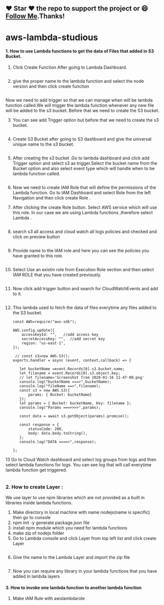 ## :heart: Star :heart: the repo to support the project or :smile:[Follow Me](https://github.com/harsh6768).Thanks!


# aws-lambda-studious

#### 1. How to use Lambda functions to get the data of Files that added in S3 Bucket.

1. Click Create Function After going to Lambda Dashboard.

 <img src="https://github.com/harsh6768/aws-lambda-studious/blob/master/Images/Screenshot%20from%202020-01-20%2010-50-41.png" alt="">
 
2. give the proper name to the lambda function and select the node version and then click create function

 <img src="https://github.com/harsh6768/aws-lambda-studious/blob/master/Images/Screenshot%20from%202020-01-20%2010-54-04.png" alt="">
 
 Now we need to add trigger so that we can manage when will be lambda function called.We will trigger the lambda function whenever any new file will be added to the s3 bucket.
 Before that we need to create the S3 bucket.
 
 3. You can see add Trigger option but before that we need to create the s3 bucket.
 
 <img src="https://github.com/harsh6768/aws-lambda-studious/blob/master/Images/Screenshot%20from%202020-01-20%2011-03-57.png" alt="">
    
 4. Create S3 Bucket after going to S3 dashboard and give the universal unique name to the s3 bucket.
 
  <img src="https://github.com/harsh6768/aws-lambda-studious/blob/master/Images/Screenshot%20from%202020-01-20%2011-06-10.png" alt="">
 
5. After creating the s3 bucket .Go to lambda dashboard and click add Trigger option and select s3 as trigger.Select the bucket name from the Bucket option and also select event type which will handle when to be lambda function called.

<img src="https://github.com/harsh6768/aws-lambda-studious/blob/master/Images/Screenshot%20from%202020-01-20%2011-07-02.png" alt="">
 
 6. Now we need to create IAM Role that will define the permissions of the Lambda function.
   Go to IAM Dashboard and select Role from the left Navigation and then click create Role .
 
 7. After clicking the create Role button. Select AWS service which will use this role. In our case we are using Lambda functions ,therefore select Lambda .
 
 <img src="https://github.com/harsh6768/aws-lambda-studious/blob/master/Images/Screenshot%20from%202020-01-20%2011-24-55.png" alt="">
 
 8. search s3 all access and cloud watch all logs policies and checked and click on preview button
 
  <img src="https://github.com/harsh6768/aws-lambda-studious/blob/master/Images/Screenshot%20from%202020-01-25%2017-50-08.png" alt="">
  
 9. Provide name to the IAM role and here you can see the policies you have granted to this role.
 
   <img src="https://github.com/harsh6768/aws-lambda-studious/blob/master/Images/Screenshot%20from%202020-01-25%2017-50-35.png" alt="">
   
 10. Select Use an existin role from Execution Role section and then select IAM ROLE that you have created previously.
 
   <img src="https://github.com/harsh6768/aws-lambda-studious/blob/master/Images/Screenshot%20from%202020-01-25%2018-20-34.png" alt="">
   
 11. Now click add trigger button and search for CloudWatchEvents and add to it.
 
   <img src="https://github.com/harsh6768/aws-lambda-studious/blob/master/Images/Screenshot%20from%202020-01-25%2018-20-44.png" alt="">
 
 12. This lambda used to fetch the data of files everytime any files added to the S3 bucket.
 
         const AWS=require("aws-sdk");

         AWS.config.update({ 
             accessKeyId: "",   //add access key
             secretAccessKey: "",  //add secret key
             region: "us-east-1",
         });

          // const s3=new AWS.S3();
         exports.handler = async (event, context,callback) => {

            let bucketName =event.Records[0].s3.bucket.name;
            let filename = event.Records[0].s3.object.key;
            // let filename='Screenshot from 2020-01-16 11-47-00.png'
            console.log("bucketName ===>",bucketName);
            console.log("fileName ==>",filename);
            const s3 = new AWS.S3({
                params: { Bucket: bucketName}
            });
            let params = { Bucket: bucketName, Key: filename };
            console.log("Params ===>>>>",params);

            const data = await s3.getObject(params).promise();

            const response = {
                statusCode: 200,
                body: data.body.toString(),
            };
            console.log("DATA ====>",response);
  
         };
         
   
   13 Go to Cloud Watch dashboard and select log groups from logs and then select lambda functions for logs. You can see log that will call everytime lambda function get triggered.
   
   <img src="https://github.com/harsh6768/aws-lambda-studious/blob/master/Images/Screenshot%20from%202020-01-25%2018-34-05.png" alt="">
   
 
 
 ### 2. How to create Layer :
     
   We use layer to use npm libraries which are not provided as a built in libraries inside lambda functions.
   
   1. Make directory in local machine with name nodejs(name is specific) then go to console
   2. npm init -y   generate package.json file
   3. install npm module which you need for lambda functions 
   4. make zip of nodejs folder
   5. Go to Lambda console and click Layer from top left list  and click create Layer
     
<img src="https://github.com/harsh6768/aws-lambda-studious/blob/master/Images/Screenshot%20from%202020-01-28%2016-16-56.png" alt="">
  
  6. Give the name to the Lambda Layer and import the zip file
  

<img src="https://github.com/harsh6768/aws-lambda-studious/blob/master/Images/Screenshot%20from%202020-01-28%2016-17-22.png" alt="">
 
 7. Now you can require any library in your lambda functions that you have added in lambda layers
 

#### 3. How to invoke one lambda function to another lambda function

 1. Make IAM Rule with awslambdarole 
 
<img src="https://github.com/harsh6768/aws-lambda-studious/blob/master/Images/Screenshot%20from%202020-01-30%2011-41-44.png" alt="">
 
    
 
